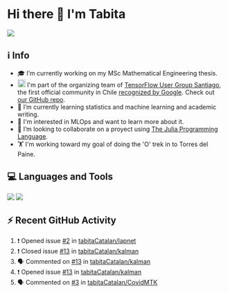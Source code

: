 # Hi there 👋 I'm Tabita 

[![][badge-linkedin]][url-linkedin]


## ℹ️ Info
- 🎓 I’m currently working on my MSc Mathematical Engineering thesis.
- <img src="https://seeklogo.com/images/T/tensorflow-logo-02FCED4F98-seeklogo.com.png" alt="drawing" width="18"/> I'm part of the organizing team of [TensorFlow User Group Santiago](https://www.meetup.com/TensorFlow-Santiago/), the first official community in Chile [recognized by Google](https://www.tensorflow.org/community/groups?authuser=1). Check out [our GitHub repo](https://github.com/danpereda/TFUG_Santiago).
- 🌱 I’m currently learning statistics and machine learning and academic writing.
- 👀 I'm interested in MLOps and want to learn more about it.
- 👯 I’m looking to collaborate on a proyect using [The Julia Programming Language](https://julialang.org/). 
- 🏋 I'm working toward my goal of doing the 'O' trek in to Torres del Paine.

## 💻 Languages and Tools
[![][badge-julia]][url-julia] [![][badge-python]][url-python]

## ⚡ Recent GitHub Activity

<!--START_SECTION:activity-->
1. ❗️ Opened issue [#2](https://github.com/tabitaCatalan/lapnet/issues/2) in [tabitaCatalan/lapnet](https://github.com/tabitaCatalan/lapnet)
2. ❗️ Closed issue [#13](https://github.com/tabitaCatalan/kalman/issues/13) in [tabitaCatalan/kalman](https://github.com/tabitaCatalan/kalman)
3. 🗣 Commented on [#13](https://github.com/tabitaCatalan/kalman/issues/13) in [tabitaCatalan/kalman](https://github.com/tabitaCatalan/kalman)
4. ❗️ Opened issue [#13](https://github.com/tabitaCatalan/kalman/issues/13) in [tabitaCatalan/kalman](https://github.com/tabitaCatalan/kalman)
5. 🗣 Commented on [#3](https://github.com/tabitaCatalan/CovidMTK/issues/3) in [tabitaCatalan/CovidMTK](https://github.com/tabitaCatalan/CovidMTK)
<!--END_SECTION:activity-->


[url-linkedin]: https://www.linkedin.com/in/tabita-catal%C3%A1n-mu%C3%B1oz-7476a1b4/
[url-julia]: https://julialang.org/
[url-python]: https://www.python.org/

[badge-linkedin]: https://img.shields.io/static/v1?label=&message=LinkedIn&color=blue&style=for-the-badge&logo=linkedin
[badge-julia]: https://img.shields.io/static/v1?label=&message=Julia&color=9558B2&style=for-the-badge&logo=julia&logoColor=white
[badge-python]: https://img.shields.io/static/v1?label=&message=Python&color=3776AB&style=for-the-badge&logo=python&logoColor=white


<!--
**tabitaCatalan/tabitaCatalan** is a ✨ _special_ ✨ repository because its `README.md` (this file) appears on your GitHub profile.

Here are some ideas to get you started:

- 🔭 I’m currently working on ...
- 🌱 I’m currently learning ...

- 🤔 I’m looking for help with ...
- 💬 Ask me about ...
- 📫 How to reach me: ...
- 😄 Pronouns: ...
- ⚡ Fun fact: ...
-->
